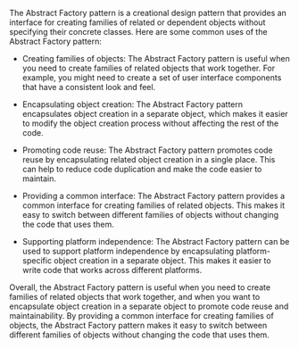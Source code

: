 The Abstract Factory pattern is a creational design pattern that provides an interface for creating families of related or dependent objects without specifying their concrete classes. Here are some common uses of the Abstract Factory pattern:

- Creating families of objects: The Abstract Factory pattern is useful when you need to create families of related objects that work together. For example, you might need to create a set of user interface components that have a consistent look and feel.


- Encapsulating object creation: The Abstract Factory pattern encapsulates object creation in a separate object, which makes it easier to modify the object creation process without affecting the rest of the code.


- Promoting code reuse: The Abstract Factory pattern promotes code reuse by encapsulating related object creation in a single place. This can help to reduce code duplication and make the code easier to maintain.


- Providing a common interface: The Abstract Factory pattern provides a common interface for creating families of related objects. This makes it easy to switch between different families of objects without changing the code that uses them.


- Supporting platform independence: The Abstract Factory pattern can be used to support platform independence by encapsulating platform-specific object creation in a separate object. This makes it easier to write code that works across different platforms.

Overall, the Abstract Factory pattern is useful when you need to create families of related objects that work together, and when you want to encapsulate object creation in a separate object to promote code reuse and maintainability. By providing a common interface for creating families of objects, the Abstract Factory pattern makes it easy to switch between different families of objects without changing the code that uses them.
